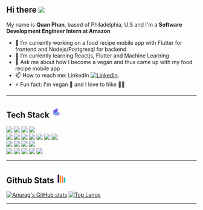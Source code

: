 ## Hi there <img src="https://raw.githubusercontent.com/MartinHeinz/MartinHeinz/master/wave.gif" width="30px">

My name is <b>Quan Phan</b>, based of Philadelphia, U.S and I'm a <b>Software Development Engineer Intern at Amazon</b>

- 🔭 I’m currently working on a food recipe mobile app with Flutter for frontend and Nodejs/Postgresql for backend
- 🌱 I’m currently learning Reactjs, Flutter and Machine Learning
- 💬 Ask me about how I become a vegan and thus came up with my food recipe mobile app
- 📫 How to reach me: LinkedIn [![LinkedIn][1.2]][1].
- ⚡ Fun fact: I'm vegan 🥦 and I love to hike 🧗‍♂️

<!-- Icons -->

[1.2]: https://raw.githubusercontent.com/MartinHeinz/MartinHeinz/master/linkedin-3-16.png (LinkedIn icon without padding)

<!-- Links to your social media accounts -->

[1]: https://www.linkedin.com/in/minh-quan-phan

<hr>

## Tech Stack <img src="https://raw.githubusercontent.com/vladalexey/vladalexey/main/techstack.gif" width="30px">

![](https://img.shields.io/badge/Code-Python-informational?style=flat&logo=python&logoColor=white&color=24ccf2)
![](https://img.shields.io/badge/Code-JavaScript-informational?style=flat&logo=javascript&logoColor=white&color=24ccf2)
![](https://img.shields.io/badge/Code-Java-informational?style=flat&logo=java&logoColor=white&color=24ccf2)
![](https://img.shields.io/badge/Code-C++-informational?style=flat&logo=cplusplus&logoColor=white&color=24ccf2)
<br>
![](https://img.shields.io/badge/Framework-Node.js-informational?style=flat&logo=node-dot-js&logoColor=white&color=24ccf2)
![](https://img.shields.io/badge/Framework-Angular.js-informational?style=flat&logo=angularjs&logoColor=white&color=24ccf2)
![](https://img.shields.io/badge/Framework-React.js-informational?style=flat&logo=react&logoColor=white&color=24ccf2)
![](https://img.shields.io/badge/Framework-Ionic-informational?style=flat&logo=ionic&logoColor=white&color=24ccf2)
![](https://img.shields.io/badge/Framework-Flutter-informational?style=flat&logo=flutter&logoColor=white&color=24ccf2)
![](https://img.shields.io/badge/Framework-Flask-informational?style=flat&logo=flask&logoColor=white&color=24ccf2)
![](https://img.shields.io/badge/Framework-Bootstrap-informational?style=flat&logo=bootstrap&logoColor=white&color=24ccf2)
<br>
![](https://img.shields.io/badge/AI/ML-Tensorflow-informational?style=flat&logo=tensorflow&logoColor=white&color=24ccf2)
![](https://img.shields.io/badge/AI/ML-Pytorch-informational?style=flat&logo=pytorch&logoColor=white&color=24ccf2)
![](https://img.shields.io/badge/AI/ML-Pandas-informational?style=flat&logo=pandas&logoColor=white&color=24ccf2)
![](https://img.shields.io/badge/AI/ML-Scikit-informational?style=flat&logo=scikit-learn&logoColor=white&color=24ccf2)
<br>
![](https://img.shields.io/badge/Cloud-AWS-informational?style=flat&logo=amazonaws&logoColor=white&color=24ccf2)
![](https://img.shields.io/badge/Cloud-Azure_DevOps-informational?style=flat&logo=azuredevops&logoColor=white&color=24ccf2)
![](https://img.shields.io/badge/Cloud-Heroku-informational?style=flat&logo=heroku&logoColor=white&color=24ccf2)
![](https://img.shields.io/badge/Tool-git-informational?style=flat&logo=git&logoColor=white&color=24ccf2)
![](https://img.shields.io/badge/Tool-Postgresql-informational?style=flat&logo=postgresql&logoColor=white&color=24ccf2)

<hr>

## Github Stats <img src="https://raw.githubusercontent.com/vladalexey/vladalexey/main/graph.gif" width="30px">

[![Anurag's GitHub stats](https://github-readme-stats.vercel.app/api?username=vladalexey&count_private=true&show_icons=true&&theme=cobalt&hide_title=true)](https://github.com/anuraghazra/github-readme-stats)
[![Top Langs](https://github-readme-stats.vercel.app/api/top-langs/?username=vladalexey&layout=compact&langs_count=10&theme=cobalt&hide_title=true&hide=c,jupyter%20notebook,html)](https://github.com/anuraghazra/github-readme-stats)

<hr>

